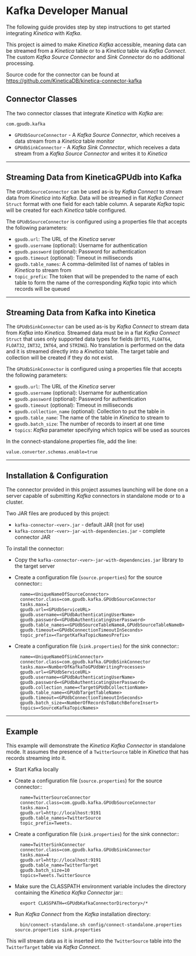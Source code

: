 Kafka Developer Manual
======================

The following guide provides step by step instructions to get started
integrating *Kinetica* with *Kafka*.

This project is aimed to make *Kinetica* *Kafka* accessible, meaning data can be
streamed from a *Kinetica* table or to a *Kinetica* table via *Kafka Connect*.  The
custom *Kafka Source Connector* and *Sink Connector* do no additional
processing.

Source code for the connector can be found at https://github.com/KineticaDB/kinetica-connector-kafka


Connector Classes
-----------------

The two connector classes that integrate *Kinetica* with *Kafka* are:

``com.gpudb.kafka``

* ``GPUdbSourceConnector`` - A *Kafka Source Connector*, which receives a data
  stream from a *Kinetica* table monitor
* ``GPUdbSinkConnector`` - A *Kafka Sink Connector*, which receives a data
  stream from a *Kafka Source Connector* and writes it to *Kinetica*


-----


Streaming Data from KineticaGPUdb into Kafka
--------------------------------------------

The ``GPUdbSourceConnector`` can be used as-is by *Kafka Connect* to stream
data from *Kinetica* into *Kafka*. Data will be streamed in flat *Kafka Connect*
``Struct`` format with one field for each table column.  A separate *Kafka*
topic will be created for each *Kinetica* table configured.

The ``GPUdbSourceConnector`` is configured using a properties file that
accepts the following parameters:

* ``gpudb.url``: The URL of the *Kinetica* server
* ``gpudb.username`` (optional): Username for authentication
* ``gpudb.password`` (optional): Password for authentication
* ``gpudb.timeout`` (optional): Timeout in milliseconds 
* ``gpudb.table_names``: A comma-delimited list of names of tables in *Kinetica* to
  stream from
* ``topic_prefix``: The token that will be prepended to the name of each table
  to form the name of the corresponding *Kafka* topic into which records will be
  queued


-----


Streaming Data from Kafka into Kinetica
---------------------------------------

The ``GPUdbSinkConnector`` can be used as-is by *Kafka Connect* to stream
data from *Kafka* into *Kinetica*. Streamed data must be in a flat *Kafka Connect*
``Struct`` that uses only supported data types for fields (``BYTES``,
``FLOAT64``, ``FLOAT32``, ``INT32``, ``INT64``, and ``STRING``). No
translation is performed on the data and it is streamed directly into a
*Kinetica* table. The target table and collection will be created if they do
not exist.

The ``GPUdbSinkConnector`` is configured using a properties file that
accepts the following parameters:

* ``gpudb.url``: The URL of the *Kinetica* server
* ``gpudb.username`` (optional): Username for authentication
* ``gpudb.password`` (optional): Password for authentication
* ``gpudb.timeout`` (optional): Timeout in milliseconds
* ``gpudb.collection_name`` (optional): Collection to put the table in
* ``gpudb.table_name``: The name of the table in *Kinetica* to stream to
* ``gpudb.batch_size``: The number of records to insert at one time
* ``topics``: *Kafka* parameter specifying which topics will be used as sources

In the connect-standalone.properties file, add the line:
  
    value.converter.schemas.enable=true
  
-----


Installation & Configuration
----------------------------

The connector provided in this project assumes launching will be done on a
server capable of submitting *Kafka* connectors in standalone mode or to a
cluster.

Two JAR files are produced by this project:

* ``kafka-connector-<ver>.jar`` - default JAR (not for use)
* ``kafka-connector-<ver>-jar-with-dependencies.jar`` - complete connector JAR

To install the connector:

* Copy the ``kafka-connector-<ver>-jar-with-dependencies.jar`` library to the
  target server

* Create a configuration file (``source.properties``) for the source connector::

        name=<UniqueNameOfSourceConnector>
        connector.class=com.gpudb.kafka.GPUdbSourceConnector
        tasks.max=1
        gpudb.url=<GPUdbServiceURL>
        gpudb.username=<GPUdbAuthenticatingUserName>
        gpudb.password=<GPUdbAuthenticatingUserPassword>
        gpudb.table_names=<GPUdbSourceTableNameA,GPUdbSourceTableNameB>
        gpudb.timeout=<GPUdbConnectionTimeoutInSeconds>
        topic_prefix=<TargetKafkaTopicNamesPrefix>

* Create a configuration file (``sink.properties``) for the sink connector::

        name=<UniqueNameOfSinkConnector>
        connector.class=com.gpudb.kafka.GPUdbSinkConnector
        tasks.max=<NumberOfKafkaToGPUdbWritingProcesses>
        gpudb.url=<GPUdbServiceURL>
        gpudb.username=<GPUdbAuthenticatingUserName>
        gpudb.password=<GPUdbAuthenticatingUserPassword>
        gpudb.collection_name=<TargetGPUdbCollectionName>
        gpudb.table_name=<GPUdbTargetTableName>
        gpudb.timeout=<GPUdbConnectionTimeoutInSeconds>
        gpudb.batch_size=<NumberOfRecordsToBatchBeforeInsert>
        topics=<SourceKafkaTopicNames>


-----


Example
-------

This example will demonstrate the *Kinetica Kafka Connector* in standalone mode.
It assumes the presence of a ``TwitterSource`` table in *Kinetica* that has records
streaming into it.

* Start Kafka locally

* Create a configuration file (``source.properties``) for the source connector::

        name=TwitterSourceConnector
        connector.class=com.gpudb.kafka.GPUdbSourceConnector
        tasks.max=1
        gpudb.url=http://localhost:9191
        gpudb.table_names=TwitterSource
        topic_prefix=Tweets.

* Create a configuration file (``sink.properties``) for the sink connector::

        name=TwitterSinkConnector
        connector.class=com.gpudb.kafka.GPUdbSinkConnector
        tasks.max=4
        gpudb.url=http://localhost:9191
        gpudb.table_name=TwitterTarget
        gpudb.batch_size=10
        topics=Tweets.TwitterSource

* Make sure the CLASSPATH environment variable includes the directory
  containing the *Kinetica Kafka Connector* jar::

        export CLASSPATH=<GPUdbKafkaConnectorDirectory>/*

* Run *Kafka Connect* from the *Kafka* installation directory:

        bin/connect-standalone.sh config/connect-standalone.properties source.properties sink.properties

This will stream data as it is inserted into the ``TwitterSource`` table into
the ``TwitterTarget`` table via *Kafka Connect*.
